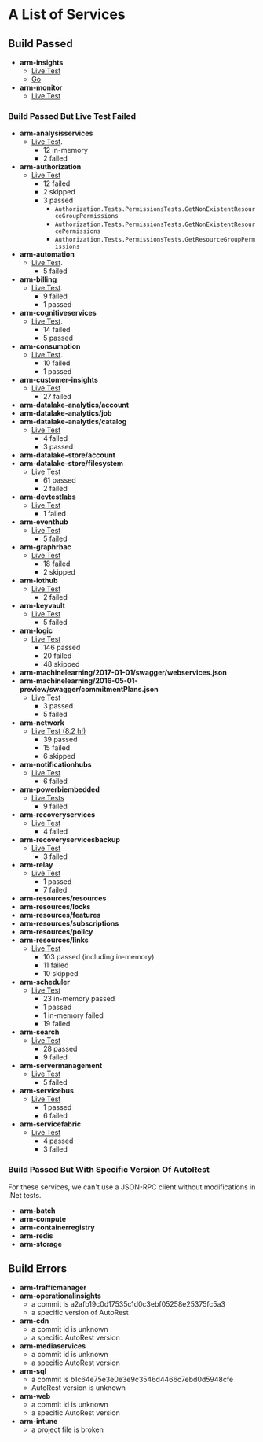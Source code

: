 # A List of Services

## Build Passed

- **arm-insights**
    - [Live Test](https://devdiv.visualstudio.com/NodeRepos/_build/index?buildId=800424&_a=summary&tab=ms.vss-test-web.test-result-details)
    - [Go](https://devdiv.visualstudio.com/NodeRepos/_build/index?buildId=803551&_a=summary&tab=console)
- **arm-monitor**
    - [Live Test](https://devdiv.visualstudio.com/NodeRepos/_build/index?buildId=800721&_a=summary)

### Build Passed But Live Test Failed

- **arm-analysisservices**
    - [Live Test](https://devdiv.visualstudio.com/NodeRepos/_build/index?buildId=799962&_a=summary&tab=ms.vss-test-web.test-result-details).
        - 12 in-memory
        - 2 failed
- **arm-authorization**
    - [Live Test](https://devdiv.visualstudio.com/NodeRepos/_build/index?buildId=799982&_a=summary&tab=ms.vss-test-web.test-result-details)
        - 12 failed
        - 2 skipped
        - 3 passed
            - `Authorization.Tests.PermissionsTests.GetNonExistentResourceGroupPermissions`
            - `Authorization.Tests.PermissionsTests.GetNonExistentResourcePermissions`
            - `Authorization.Tests.PermissionsTests.GetResourceGroupPermissions`
- **arm-automation**
    - [Live Test](https://devdiv.visualstudio.com/NodeRepos/_build/index?buildId=800000&_a=summary&tab=ms.vss-test-web.test-result-details).
        - 5 failed
- **arm-billing**
    - [Live Test](https://devdiv.visualstudio.com/NodeRepos/_build/index?buildId=800014&_a=summary&tab=ms.vss-test-web.test-result-details).
        - 9 failed
        - 1 passed
- **arm-cognitiveservices**
    - [Live Test](https://devdiv.visualstudio.com/NodeRepos/_build/index?buildId=800033&_a=summary&tab=ms.vss-test-web.test-result-details).
        - 14 failed
        - 5 passed
- **arm-consumption**
    - [Live Test](https://devdiv.visualstudio.com/NodeRepos/_build/index?buildId=800138&_a=summary&tab=ms.vss-test-web.test-result-details).
        - 10 failed
        - 1 passed
- **arm-customer-insights**
    - [Live Test](https://devdiv.visualstudio.com/NodeRepos/_build/index?buildId=800160&_a=summary&tab=ms.vss-test-web.test-result-details)
        - 27 failed
- **arm-datalake-analytics/account**
- **arm-datalake-analytics/job**
- **arm-datalake-analytics/catalog**
    - [Live Test](https://devdiv.visualstudio.com/NodeRepos/_build/index?buildId=800186&_a=summary&tab=ms.vss-test-web.test-result-details)
        - 4 failed
        - 3 passed
- **arm-datalake-store/account**
- **arm-datalake-store/filesystem**
    - [Live Test](https://devdiv.visualstudio.com/NodeRepos/_build/index?buildId=800295&_a=summary&tab=ms.vss-test-web.test-result-details)
        - 61 passed
        - 2 failed
- **arm-devtestlabs**
    - [Live Test](https://devdiv.visualstudio.com/NodeRepos/_build/index?buildId=800377&_a=summary&tab=ms.vss-test-web.test-result-details)
        - 1 failed
- **arm-eventhub**
    - [Live Test](https://devdiv.visualstudio.com/NodeRepos/_build/index?buildId=800392&_a=summary&tab=ms.vss-test-web.test-result-details)
        - 5 failed
- **arm-graphrbac**
    - [Live Test](https://devdiv.visualstudio.com/NodeRepos/_build/index?buildId=800410&_a=summary&tab=ms.vss-test-web.test-result-details)
        - 18 failed
        - 2 skipped
- **arm-iothub**
    - [Live Test](https://devdiv.visualstudio.com/NodeRepos/_build/index?buildId=800579&_a=summary&tab=ms.vss-test-web.test-result-details)
        - 2 failed
- **arm-keyvault**
    - [Live Test](https://devdiv.visualstudio.com/NodeRepos/_build/index?buildId=800583&_a=summary&tab=ms.vss-test-web.test-result-details)
        - 5 failed
- **arm-logic**
    - [Live Test](https://devdiv.visualstudio.com/NodeRepos/_build/index?buildId=800620&_a=summary&tab=ms.vss-test-web.test-result-details)
        - 146 passed
        - 20 failed
        - 48 skipped
- **arm-machinelearning/2017-01-01/swagger/webservices.json**
- **arm-machinelearning/2016-05-01-preview/swagger/commitmentPlans.json**
    - [Live Test](https://devdiv.visualstudio.com/NodeRepos/_build/index?buildId=800629&_a=summary&tab=ms.vss-test-web.test-result-details)
        - 3 passed
        - 5 failed
- **arm-network**
    - [Live Test (8.2 h!)](https://devdiv.visualstudio.com/NodeRepos/_build/index?buildId=800727&_a=summary)
        - 39 passed
        - 15 failed
        - 6 skipped
- **arm-notificationhubs**
    - [Live Test](https://devdiv.visualstudio.com/NodeRepos/_build/index?buildId=801454&_a=summary)
        - 6 failed
- **arm-powerbiembedded**
    - [Live Tests](https://devdiv.visualstudio.com/NodeRepos/_build/index?buildId=801466&_a=summary)
        - 9 failed
- **arm-recoveryservices**
    - [Live Test](https://devdiv.visualstudio.com/NodeRepos/_build/index?buildId=801492&_a=summary)
        - 4 failed
- **arm-recoveryservicesbackup**
    - [Live Test](https://devdiv.visualstudio.com/NodeRepos/_build/index?buildId=801496&_a=summary)
        - 3 failed
- **arm-relay**
    - [Live Test](https://devdiv.visualstudio.com/NodeRepos/_build/index?buildId=801664&_a=summary)
        - 1 passed
        - 7 failed
- **arm-resources/resources**
- **arm-resources/locks**
- **arm-resources/features**
- **arm-resources/subscriptions**
- **arm-resources/policy**
- **arm-resources/links**
    - [Live Test](https://devdiv.visualstudio.com/NodeRepos/_build/index?buildId=801895&_a=summary)
        - 103 passed (including in-memory)
        - 11 failed
        - 10 skipped
- **arm-scheduler**
    - [Live Test](https://devdiv.visualstudio.com/NodeRepos/_build/index?buildId=801976&_a=summary)
        - 23 in-memory passed
        - 1 passed
        - 1 in-memory failed
        - 19 failed
- **arm-search**
    - [Live Test](https://devdiv.visualstudio.com/NodeRepos/_build/index?buildId=802076&_a=summary)
        - 28 passed
        - 9 failed
- **arm-servermanagement**
    - [Live Test](https://devdiv.visualstudio.com/NodeRepos/_build/index?buildId=802235&_a=summary)
        - 5 failed
- **arm-servicebus**
    - [Live Test](https://devdiv.visualstudio.com/NodeRepos/_build/index?buildId=802287&_a=summary)
        - 1 passed
        - 6 failed
- **arm-servicefabric**
    - [Live Test](https://devdiv.visualstudio.com/NodeRepos/_build/index?buildId=802445&_a=summary)
        - 4 passed
        - 3 failed

### Build Passed But With Specific Version Of AutoRest

For these services, we can't use a JSON-RPC client without modifications in .Net tests.

- **arm-batch**
- **arm-compute**
- **arm-containerregistry**
- **arm-redis**
- **arm-storage**

## Build Errors

- **arm-trafficmanager**
- **arm-operationalinsights**
    - a commit is a2afb19c0d17535c1d0c3ebf05258e25375fc5a3
    - a specific version of AutoRest
- **arm-cdn**
    - a commit id is unknown
    - a specific AutoRest version
- **arm-mediaservices**
    - a commit id is unknown
    - a specific AutoRest version
- **arm-sql**
    - a commit is b1c64e75e3e0e3e9c3546d4466c7ebd0d5948cfe
    - AutoRest version is unknown
- **arm-web**
    - a commit id is unknown
    - a specific AutoRest version
- **arm-intune**
    - a project file is broken